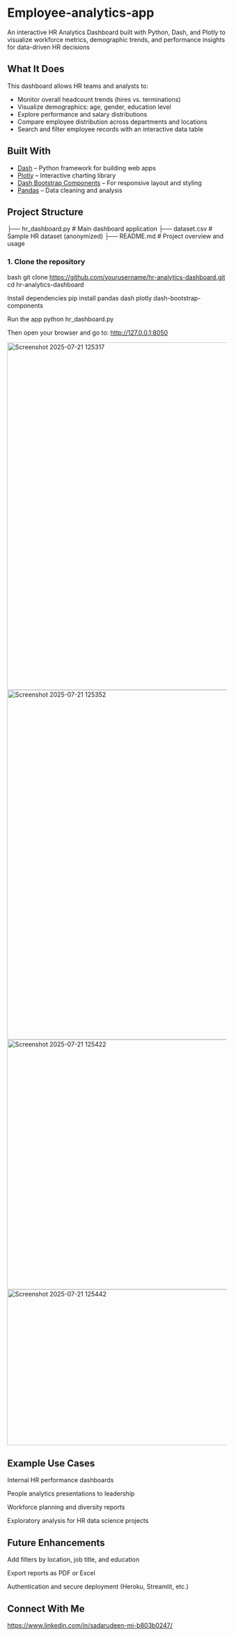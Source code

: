 # Employee-analytics-app
An interactive HR Analytics Dashboard built with Python, Dash, and Plotly to visualize workforce metrics, demographic trends, and performance insights for data-driven HR decisions
##  What It Does
This dashboard allows HR teams and analysts to:

-  Monitor overall headcount trends (hires vs. terminations)
-  Visualize demographics: age, gender, education level
-  Explore performance and salary distributions
-  Compare employee distribution across departments and locations
-  Search and filter employee records with an interactive data table

##  Built With
- [Dash](https://dash.plotly.com/) – Python framework for building web apps
- [Plotly](https://plotly.com/python/) – Interactive charting library
- [Dash Bootstrap Components](https://dash-bootstrap-components.opensource.faculty.ai/) – For responsive layout and styling
- [Pandas](https://pandas.pydata.org/) – Data cleaning and analysis

##  Project Structure
├── hr_dashboard.py # Main dashboard application
├── dataset.csv # Sample HR dataset (anonymized)
├── README.md # Project overview and usage

### 1. Clone the repository

bash
git clone https://github.com/yourusername/hr-analytics-dashboard.git
cd hr-analytics-dashboard

Install dependencies
pip install pandas dash plotly dash-bootstrap-components

Run the app
python hr_dashboard.py

Then open your browser and go to:
 http://127.0.0.1:8050

<img width="547" height="796" alt="Screenshot 2025-07-21 125317" src="https://github.com/user-attachments/assets/fce8dfbd-7e2b-430c-a3d5-72389f92875f" />
<img width="765" height="801" alt="Screenshot 2025-07-21 125352" src="https://github.com/user-attachments/assets/b6ec8807-7ee4-4ed1-8ad9-baebe67498e5" />
<img width="797" height="572" alt="Screenshot 2025-07-21 125422" src="https://github.com/user-attachments/assets/6a42623d-7c21-4366-b1f9-23973534110f" />
<img width="821" height="357" alt="Screenshot 2025-07-21 125442" src="https://github.com/user-attachments/assets/17be3a7a-c82d-4195-93a1-9f3adc68f8dd" />

## Example Use Cases
Internal HR performance dashboards

People analytics presentations to leadership

Workforce planning and diversity reports

Exploratory analysis for HR data science projects

## Future Enhancements
Add filters by location, job title, and education

Export reports as PDF or Excel

Authentication and secure deployment (Heroku, Streamlit, etc.)

## Connect With Me
https://www.linkedin.com/in/sadarudeen-mi-b803b0247/


